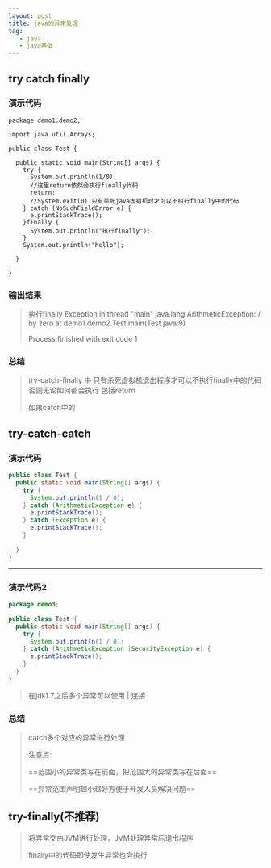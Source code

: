 ```yaml
---
layout: post
title: java的异常处理
tag:
   - java
   - java基础
---
```






## try catch finally

### 演示代码

```
package demo1.demo2;

import java.util.Arrays;

public class Test {

  public static void main(String[] args) {
    try {
      System.out.println(1/0);
      //这里return依然会执行finally代码
      return;
      //System.exit(0) 只有杀死java虚拟机时才可以不执行finally中的代码
    } catch (NoSuchFieldError e) {
      e.printStackTrace();
    }finally {
      System.out.println("执行finally");
    }
    System.out.println("hello");

  }

}

```

### 输出结果

> 执行finally
> Exception in thread "main" java.lang.ArithmeticException: / by zero
> 	at demo1.demo2.Test.main(Test.java:9)
>
> Process finished with exit code 1

### 总结

>try-catch-finally 中 只有杀死虚拟机退出程序才可以不执行finally中的代码否则无论如何都会执行 包括return
>
>如果catch中的

## try-catch-catch

### 演示代码

```java
public class Test {
  public static void main(String[] args) {
    try {
      System.out.println(1 / 0);
    } catch (ArithmeticException e) {
      e.printStackTrace();
    } catch (Exception e) {
      e.printStackTrace();
    }

  }
}


```

---

### 演示代码2

```java
package demo3;

public class Test {
  public static void main(String[] args) {
    try {
      System.out.println(1 / 0);
    } catch (ArithmeticException |SecurityException e) {
      e.printStackTrace();
    }
  }
}

```

>在jdk1.7之后多个异常可以使用 | 连接

### 总结

> catch多个对应的异常进行处理
>
> 注意点:
>
> ==范围小的异常类写在前面，把范围大的异常类写在后面== 
>
> ==异常范围声明越小越好方便于开发人员解决问题==

## try-finally(不推荐)

> 将异常交由JVM进行处理，JVM处理异常后退出程序 
>
> finally中的代码即使发生异常也会执行

